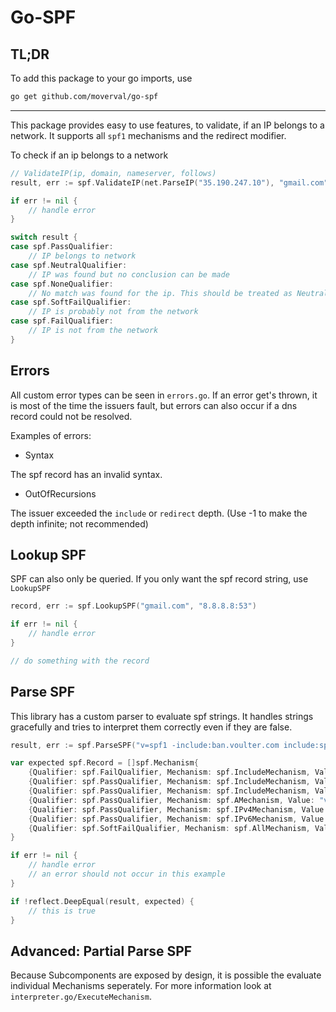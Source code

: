 # Go-SPF

## TL;DR

To add this package to your go imports, use

```bash
go get github.com/moverval/go-spf
```

---

This package provides easy to use features, to validate, if an IP belongs to a network.
It supports all `spf1` mechanisms and the redirect modifier.

To check if an ip belongs to a network

```go
// ValidateIP(ip, domain, nameserver, follows)
result, err := spf.ValidateIP(net.ParseIP("35.190.247.10"), "gmail.com", "8.8.8.8:53", 3)

if err != nil {
    // handle error
}

switch result {
case spf.PassQualifier:
    // IP belongs to network
case spf.NeutralQualifier:
    // IP was found but no conclusion can be made
case spf.NoneQualifier:
    // No match was found for the ip. This should be treated as Neutral
case spf.SoftFailQualifier:
    // IP is probably not from the network
case spf.FailQualifier:
    // IP is not from the network
}
```

## Errors

All custom error types can be seen in `errors.go`. If an error get's thrown, it is most of the time the issuers fault, but errors can also occur if a dns record could not be resolved.

Examples of errors:

- Syntax

The spf record has an invalid syntax.

- OutOfRecursions

The issuer exceeded the `include` or `redirect` depth. (Use -1 to make the depth infinite; not recommended)

## Lookup SPF

SPF can also only be queried. If you only want the spf record string, use `LookupSPF`

```go
record, err := spf.LookupSPF("gmail.com", "8.8.8.8:53")

if err != nil {
    // handle error
}

// do something with the record
```

## Parse SPF

This library has a custom parser to evaluate spf strings. It handles strings gracefully and tries to interpret them correctly even if they are false.

```go
result, err := spf.ParseSPF("v=spf1 -include:ban.voulter.com include:spf.voulter.com include:spf2.voulter.com a:voulter.com ip4:127.0.0.1 ip6:::1 ~all")

var expected spf.Record = []spf.Mechanism{
    {Qualifier: spf.FailQualifier, Mechanism: spf.IncludeMechanism, Value: "ban.voulter.com"},
    {Qualifier: spf.PassQualifier, Mechanism: spf.IncludeMechanism, Value: "spf.voulter.com"},
    {Qualifier: spf.PassQualifier, Mechanism: spf.IncludeMechanism, Value: "spf2.voulter.com"},
    {Qualifier: spf.PassQualifier, Mechanism: spf.AMechanism, Value: "voulter.com"},
    {Qualifier: spf.PassQualifier, Mechanism: spf.IPv4Mechanism, Value: "127.0.0.1"},
    {Qualifier: spf.PassQualifier, Mechanism: spf.IPv6Mechanism, Value: "::1"},
    {Qualifier: spf.SoftFailQualifier, Mechanism: spf.AllMechanism, Value: ""},
}

if err != nil {
    // handle error
    // an error should not occur in this example
}

if !reflect.DeepEqual(result, expected) {
    // this is true
}
```

## Advanced: Partial Parse SPF

Because Subcomponents are exposed by design, it is possible the evaluate individual Mechanisms seperately. For more information look at `interpreter.go/ExecuteMechanism`.